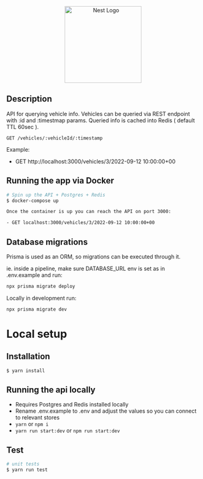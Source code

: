 <p align="center">
  <a href="http://nestjs.com/" target="blank"><img src="https://nestjs.com/img/logo-small.svg" width="200" alt="Nest Logo" /></a>
</p>


## Description

API for querying vehicle info. Vehicles can be queried via REST endpoint with :id and :timestmap params. Queried info is cached into Redis ( default TTL 60sec ).

`GET /vehicles/:vehicleId/:timestamp`

Example:
- GET http://localhost:3000/vehicles/3/2022-09-12 10:00:00+00


## Running the app via Docker

```bash
# Spin up the API + Postgres + Redis
$ docker-compose up

Once the container is up you can reach the API on port 3000:

- GET localhost:3000/vehicles/3/2022-09-12 10:00:00+00
```

## Database migrations

Prisma is used as an ORM, so migrations can be executed through it.

ie. inside a pipeline, make sure DATABASE_URL env is set as in .env.example and run:
```bash
npx prisma migrate deploy
```

Locally in development run:
```bash
npx prisma migrate dev
```

# Local setup

## Installation

```bash
$ yarn install
```
## Running the api locally

- Requires Postgres and Redis installed locally
- Rename .env.example to .env and adjust the values so you can connect to relevant stores
- `yarn` or `npm i`
- `yarn run start:dev` or `npm run start:dev`

## Test

```bash
# unit tests
$ yarn run test
```